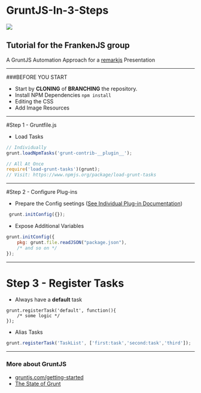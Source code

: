 GruntJS-In-3-Steps
==

![](http://www.cowglow.com/github/GruntJS-In-3-Steps/images/grunt-logo-no-wordmark.svg)


Tutorial for the FrankenJS group
--


A GruntJS Automation Approach for a [remarkjs](http://remarkjs.com/) Presentation

---

###BEFORE YOU START
- Start by __CLONING__ of __BRANCHING__ the repository.
- Install NPM Dependencies
 ``` npm install ```
- Editing the CSS
- Add Image Resources

---

#Step 1 - Gruntfile.js
- Load Tasks 
```javascript
// Individually  
grunt.loadNpmTasks('grunt-contrib-__plugin__');
```
```javascript
// All At Once
require('load-grunt-tasks')(grunt);
// Visit: https://www.npmjs.org/package/load-grunt-tasks
```

---

#Step 2 - Configure Plug-ins
- Prepare the Config seetings ([See Individual Plug-in Documentation](http://gruntjs.com/plugins))
```javascript
 grunt.initConfig({});
 ```

- Expose Additional Variables
```javascript
grunt.initConfig({
    pkg: grunt.file.readJSON("package.json"),
    /* and so on */
});
```

---

# Step 3 - Register Tasks
- Always have a __default__ task
```
grunt.registerTask('default', function(){
    /* some logic */
});
```

- Alias Tasks
```javascript
grunt.registerTask('TaskList', ['first:task','second:task','third']);
```

---

### More about GruntJS
- [gruntjs.com/getting-started](gruntjs.com/getting-started)
- [The State of Grunt](http://cowboy.github.io/state-of-grunt-fe-summit-2014-talk/)
